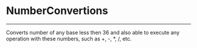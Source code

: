 # NumberConvertions
<hr>
Converts number of any base less then 36 and also able to execute any operation with these numbers, such as +, -, *, /, etc. 
